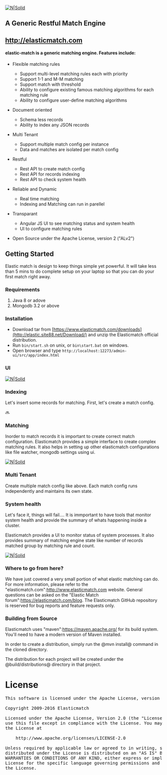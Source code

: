 [![N|Solid](https://cloud.githubusercontent.com/assets/10060860/19232250/57f35712-8efc-11e6-8341-10239b4f70b3.png)](http://elasticmatch.com/)

## A Generic Restful Match Engine

## http://elasticmatch.com

#### elastic-match is a generic matching engine. Features include:

* Flexible matching rules
  * Support multi-level matching rules each with priority
  * Support 1-1 and M-M matching
  * Support match with threshold
  * Ability to configure existing famous matching algorithms for each matching rule
  * Ability to configure user-define matching algorithms

* Document oriented
  * Schema less records
  * Ability to index any JSON records

* Multi Tenant
  * Support multiple match config per instance
  * Data and matches are isolated per match config

* Restful
  * Rest API to create match config
  * Rest API for records indexing
  * Rest API to check system health

* Reliable and Dynamic
  * Real time matching
  * Indexing and Matching can run in parellel

* Transparant
  * Angular JS UI to see matching status and system health
  * UI to configure matching rules 

* Open Source under the Apache License, version 2 ("ALv2")

## Getting Started

Elastic match is design to keep things simple yet powerful. It will take less than 5 mins to do complete setup on your laptop so that you can do your first match right away.

### Requirements

1. Java 8 or adove 
2. Mongodb 3.2 or above

### Installation

* Download tar from [https://www.elasticmatch.com/downloads](http://elastic.site88.net/Download/) and unzip the Elasticmatch official distribution.
* Run ```bin/start.sh``` on unix, or ```bin\start.bat``` on windows.
* Open browser and type ```http://localhost:12273/admin-ui/src/app/index.html```

### UI
[![N|Solid](https://cloud.githubusercontent.com/assets/10060860/18985680/b2f22898-8716-11e6-9ac5-944173ba8366.png)](http://elasticmatch.com/)

### Indexing

Let's insert some records for matching. First, let's create a match config.

:soon:

### Matching

Inorder to match records it is important to create correct match configuration. Elasticmatch provides a simple interface to create complex matching rules. It also helps in setting up other elasticmatch configurations like file watcher, mongodb settings using ui.

[![N|Solid](https://cloud.githubusercontent.com/assets/10060860/18986098/f30a76a4-8718-11e6-8a90-96ad3dda0a77.png)](http://elasticmatch.com/)

### Multi Tenant

Create multiple match config like above. Each match config runs independently and maintains its own state.

### System health

Let's face it, things will fail.... It is immportant to have tools that monitor system health and provide the summary of whats happening inside a cluster.

Elasticmatch provides a UI to monitor status of system processes. It also provides summary of matching engine state like number of records matched group by matching rule and count.

[![N|Solid](https://cloud.githubusercontent.com/assets/10060860/18985943/268c4288-8718-11e6-8a61-ca942b28c77a.png)](http://elasticmatch.com/)

### Where to go from here?

We have just covered a very small portion of what elastic matching can do. For more information, please refer to the "elasticmatch.com":http://www.elasticmatch.com website. General questions can be asked on the "Elastic Match forum":https://elasticmatch.com/blog. The Elasticmatch GitHub repository is reserved for bug reports and feature requests only.

### Building from Source

Elasticmatch uses "maven":https://maven.apache.org/ for its build system. You'll need to have a modern version of Maven installed.

In order to create a distribution, simply run the @mvn install@ command in the cloned directory.

The distribution for each project will be created under the @build/distributions@ directory in that project.

# License

<pre>
This software is licensed under the Apache License, version 2 ("ALv2"), quoted below.

Copyright 2009-2016 Elasticmatch <https://www.elasticmatch.com>

Licensed under the Apache License, Version 2.0 (the "License"); you may not
use this file except in compliance with the License. You may obtain a copy of
the License at

    http://www.apache.org/licenses/LICENSE-2.0

Unless required by applicable law or agreed to in writing, software
distributed under the License is distributed on an "AS IS" BASIS, WITHOUT
WARRANTIES OR CONDITIONS OF ANY KIND, either express or implied. See the
License for the specific language governing permissions and limitations under
the License.
</pre>
